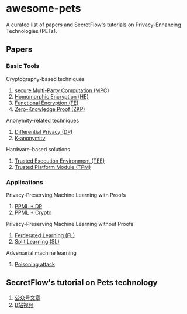 # awesome-pets

A curated list of papers and SecretFlow's tutorials on Privacy-Enhancing Technologies (PETs). 

## Papers

### Basic Tools

Cryptography-based techniques

1. [secure Multi-Party Computation (MPC)](papers/mpc.md)
2. [Homomorphic Encryption (HE)](papers/he.md)
3. [Functional Encryption (FE)](papers/fe.md)
4. [Zero-Knowledge Proof (ZKP)](papers/zkp.md)

Anonymity-related techniques

1. [Differential Privacy (DP)](papers/dp.md)
2. [K-anonymity](papers/k-anonymity.md)

Hardware-based solutions

1. [Trusted Execution Environment (TEE)](papers/tee.md)
2. [Trusted Platform Module (TPM)](papers/tpm.md)

### Applications

Privacy-Preserving Machine Learning with Proofs 

1. [PPML + DP](papers/ppml_dp.md)
2. [PPML + Crypto](papers/ppml_crypto.md)

Privacy-Preserving Machine Learning without Proofs

1. [Ferderated Learning (FL)](papers/fl.md)
2. [Split Learning (SL)](papers/sl.md)

Adversarial machine learning

1. [Poisoning attack](papers/poison.md)



## SecretFlow's tutorial on Pets technology

1. [公众号文章](tutorials/wechat.md)
2. [B站视频](tutorials/bilibili.md) 

